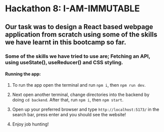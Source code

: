 # Hackathon 8: I-AM-IMMUTABLE

## Our task was to design a React based webpage application from scratch using some of the skills we have learnt in this bootcamp so far.

### Some of the skills we have tried to use are; Fetching an API, using useState(), useReducer() and CSS styling.

#### Running the app:

1. To run the app open the terminal and run `npm i`, then `npm run dev`.

2. Next open another terminal, change directories into the backend by doing `cd backend`. After that, run `npm i`, then `npm start`.

3. Open up your preferred browser and type `http://localhost:5173/` in the search bar, press enter and you should see the website!

4. Enjoy job hunting!
